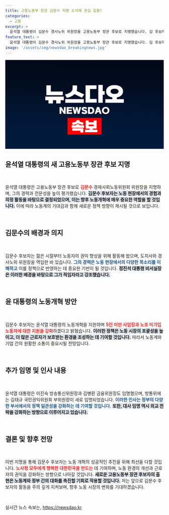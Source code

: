 ```yaml
---
title: 고용노동부 장관 김문수 지명 소식에 관심 집중!
categories:
  - 고용
excerpt: >
  윤석열 대통령이 김문수 경사노위 위원장을 고용노동부 장관 후보로 지명했습니다. 김 후보자는 노동개혁 성공을 다짐하며, 5인 미만 사업장과 미가입 노동자 지원을 약속했습니다. 새로운 인사들이 함께하는 이번 변화의 성과는?
feature_text: >
  윤석열 대통령이 김문수 경사노위 위원장을 고용노동부 장관 후보로 지명했습니다. 김 후보자는 노동개혁 성공을 다짐하며, 5인 미만 사업장과 미가입 노동자 지원을 약속했습니다. 새로운 인사들이 함께하는 이번 변화의 성과는?
image: '/assets/img/newsdao_breakingnews.jpg'
---
```


<p><img src="/assets/img/newsdao_breakingnews.jpg" alt="ontimetimes 속보" /></p>

<h2 data-ke-size="size26">윤석열 대통령의 새 고용노동부 장관 후보 지명</h2>

<p data-ke-size="size16">&nbsp;</p>

<p>윤석열 대통령은 고용노동부 장관 후보로 <b><span style="color: #ee2323;">김문수</span></b> 경제사회노동위원회 위원장을 지명하며, 그의 경력과 전문성을 높이 평가했습니다. <b><span style="background-color: #21538527;">김문수 후보자는 노동 현장에서의 경험과 의정 활동을 바탕으로 결정되었으며, 이는 향후 노동개혁에 매우 중요한 역할을 할 것입니다.</span></b> 이에 따라 노동계의 기대감과 함께 새로운 정책 방향이 제시될 것으로 보입니다.</p>

<p data-ke-size="size16">&nbsp;</p>

<h2 data-ke-size="size26">김문수의 배경과 의지</h2>

<p data-ke-size="size16">&nbsp;</p>

<p>김문수 후보자는 젊은 시절부터 노동자의 권익 향상을 위해 활동해 왔으며, 도지사와 경사노위 위원장을 역임한 바 있습니다. <b><span style="color: #1a5490;">그의 경력은 노동 현장에서의 다양한 목소리를 이해하고</span></b> 이를 정책으로 반영하는 데 중요한 기반이 될 것입니다. <b><span style="background-color: #21538527;">정진석 대통령 비서실장은 이러한 배경을 바탕으로 그가 적임자라고 강조했습니다.</span></b></p>

<p data-ke-size="size16">&nbsp;</p>

<h2 data-ke-size="size26">윤 대통령의 노동개혁 방안</h2>

<p data-ke-size="size16">&nbsp;</p>

<p>김문수 후보자는 윤석열 대통령의 노동개혁을 지원하며 <b><span style="color: #ee2323;">5인 미만 사업장과 노조 미가입 노동자에 대한 지원을 강화</span></b>하겠다고 밝혔습니다. <b><span style="background-color: #21538527;">이러한 정책은 노동 시장의 포괄성을 높이고, 더 많은 근로자가 보호받는 환경을 조성하는 데 기여할 것입니다.</span></b> 따라서 노동계와 기업 간의 원활한 소통이 중요시될 전망입니다.</p>

<p data-ke-size="size16">&nbsp;</p>

<h2 data-ke-size="size26">추가 임명 및 인사 내용</h2>

<p data-ke-size="size16">&nbsp;</p>

<p>윤석열 대통령은 이진숙 방송통신위원장과 김병환 금융위원장도 임명했으며, 방통위에는 김태규 국민권익위원회 부위원장이 새로 임명되었습니다. <b><span style="color: #1a5490;">이러한 인사는 정부의 다양한 부서에서의 정책 일관성을 강화하는 데 기여할 것입니다.</span></b> <b><span style="background-color: #21538527;">또한, 대사 임명 역시 외교 전략을 강화하는 방향으로 이루어지고 있습니다.</span></b></p>

<p data-ke-size="size16">&nbsp;</p>

<h2 data-ke-size="size26">결론 및 향후 전망</h2>

<p data-ke-size="size16">&nbsp;</p>

<p>이번 지명을 통해 김문수 후보자는 노동 개혁의 성공적인 추진을 위해 최선을 다할 것입니다. <b><span style="color: #ee2323;">노사정 모두에게 행복한 대한민국을 만드는</span></b> 데 기여하며, 노동 환경의 개선과 근로자의 권익을 강화하는 방향으로 나아갈 것입니다. <b><span style="background-color: #21538527;">새로운 고용노동부 장관 후보자의 출현은 노동계와 정부 간의 대화를 촉진할 기회로 작용할 것입니다.</span></b> 저는 앞으로 김문수 후보자의 활동을 주의 깊게 지켜보며, 향후 노동 시장의 변화를 기대하겠습니다. </p>

<p data-ke-size="size16">&nbsp;</p>
실시간 뉴스 속보는, <a href="https://newsdao.kr" rel="dofollow">https://newsdao.kr</a>


